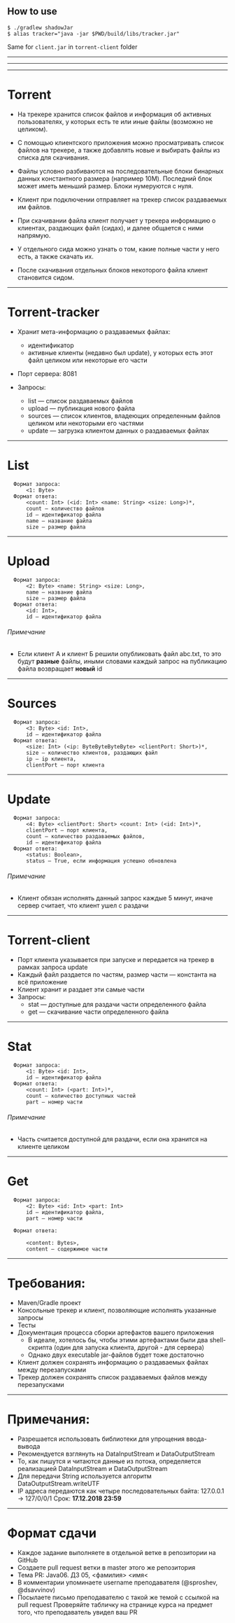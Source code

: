 ## How to use

```
$ ./gradlew shadowJar
$ alias tracker="java -jar $PWD/build/libs/tracker.jar"
```

Same for `client.jar` in `torrent-client` folder


---

---

---

# Torrent

* На трекере хранится список файлов и информация об активных пользователях, у которых есть те или иные файлы (возможно не целиком).
* С помощью клиентского приложения можно просматривать список файлов на трекере, а также добавлять новые и выбирать файлы из списка для скачивания.
* Файлы условно разбиваются на последовательные блоки бинарных данных константного размера (например 10M). Последний блок может иметь меньший размер. Блоки нумеруются с нуля.

* Клиент при подключении отправляет на трекер список раздаваемых им файлов.
* При скачивании файла клиент получает у трекера информацию о клиентах, раздающих файл (сидах), и далее общается с ними напрямую.
* У отдельного сида можно узнать о том, какие полные части у него есть, а также скачать их.
* После скачивания отдельных блоков некоторого файла клиент становится сидом.

---

# Torrent-tracker

* Хранит мета-информацию о раздаваемых файлах:
    * идентификатор
    * активные клиенты (недавно был update), у которых есть этот файл целиком или некоторые его части
    
* Порт сервера: 8081
    
* Запросы:
    * list — список раздаваемых файлов
    * upload — публикация нового файла
    * sources — список клиентов, владеющих определенным файлов целиком или некоторыми его частями
    * update — загрузка клиентом данных о раздаваемых файлах 
    
    
---

# List

      Формат запроса:
          <1: Byte>
      Формат ответа:
          <count: Int> (<id: Int> <name: String> <size: Long>)*,
          count — количество файлов
          id — идентификатор файла
          name — название файла
          size — размер файла
    
---

# Upload

      Формат запроса:
          <2: Byte> <name: String> <size: Long>,
          name — название файла
          size — размер файла
      Формат ответа:
          <id: Int>,
          id — идентификатор файла
    
###### Примечание

* Если клиент А и клиент Б решили опубликовать файл abc.txt, то это будут **разные** файлы, иными словами каждый запрос на публикацию файла возвращает **новый** id

---

# Sources

      Формат запроса:
          <3: Byte> <id: Int>,
          id — идентификатор файла
      Формат ответа:
          <size: Int> (<ip: ByteByteByteByte> <clientPort: Short>)*,
          size — количество клиентов, раздающих файл
          ip — ip клиента,
          clientPort — порт клиента
    
---

# Update
      Формат запроса:
          <4: Byte> <clientPort: Short> <count: Int> (<id: Int>)*,
          clientPort — порт клиента,
          count — количество раздаваемых файлов,
          id — идентификатор файла
      Формат ответа:
          <status: Boolean>,
          status — True, если информация успешно обновлена
    
###### Примечание
* Клиент обязан исполнять данный запрос каждые 5 минут, иначе сервер считает, что клиент ушел с раздачи

---

# Torrent-client
* Порт клиента указывается при запуске и передается на трекер в рамках запроса update
* Каждый файл раздается по частям, размер части — константа на всё приложение
* Клиент хранит и раздает эти самые части
* Запросы:
    * stat — доступные для раздачи части определенного файла
    * get — скачивание части определенного файла
    
---

# Stat

      Формат запроса:
          <1: Byte> <id: Int>,
          id — идентификатор файла
      Формат ответа:
          <count: Int> (<part: Int>)*,
          count — количество доступных частей
          part — номер части

###### Примечание

* Часть считается доступной для раздачи, если она хранится на клиенте целиком

---

# Get

      Формат запроса:
          <2: Byte> <id: Int> <part: Int>
          id — идентификатор файла,
          part — номер части 

      Формат ответа:

          <content: Bytes>,
          content — содержимое части
    
---

# Требования:

* Maven/Gradle проект
* Консольные трекер и клиент, позволяющие исполнять указанные запросы
* Тесты
* Документация процесса сборки артефактов вашего приложения
  * В идеале, хотелось бы, чтобы этими артефактами были два shell-скрипта
  (один для запуска клиента, другой - для сервера)
  * Однако двух executable jar-файлов будет тоже достаточно
* Клиент должен сохранять информацию о раздаваемых файлах между перезапусками
* Трекер должен сохранять список раздаваемых файлов между перезапусками

---

# Примечания:
* Разрешается использовать библиотеки для упрощения ввода-вывода
* Рекомендуется взглянуть на DataInputStream и DataOutputStream
* То, как пишутся и читаются данные из потока, определяется реализацией DataInputStream и DataOutputStream
* Для передачи String используется алгоритм DataOutputStream.writeUTF
* IP адреса передаются как четыре последовательных байта: 127.0.0.1 -> 127/0/0/1
Срок: <b>17.12.2018 23:59</b>

---

# Формат сдачи
* Каждое задание выполняете в отдельной ветке в репозитории на GitHub
* Создаете pull request ветки в master этого же репозитория
* Тема PR: Java06. ДЗ 05, &lt;фамилия&gt; &lt;имя&lt;
* В комментарии упоминаете username преподавателя (@sproshev, @dsavvinov)
* Посылаете письмо преподавателю с такой же темой с ссылкой на pull request
Проверяйте табличку на странице курса на предмет того, что преподаватель увидел ваш PR
